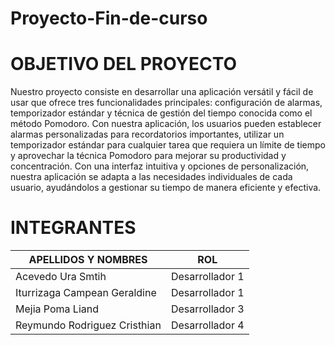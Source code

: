 # Proyecto-Fin-de-curso
# OBJETIVO DEL PROYECTO
Nuestro proyecto consiste en desarrollar una aplicación versátil y fácil de usar que ofrece tres funcionalidades principales: configuración de alarmas, 
temporizador estándar y técnica de gestión del tiempo conocida como el método Pomodoro. Con nuestra aplicación, los usuarios pueden establecer 
alarmas personalizadas para recordatorios importantes, utilizar un temporizador estándar para cualquier tarea que requiera un límite de tiempo 
y aprovechar la técnica Pomodoro para mejorar su productividad y concentración. Con una interfaz intuitiva y opciones de personalización, nuestra 
aplicación se adapta a las necesidades individuales de cada usuario, ayudándolos a gestionar su tiempo de manera eficiente y efectiva.

# INTEGRANTES 
| APELLIDOS Y NOMBRES | ROL | 
|---------------------|---|
| Acevedo Ura Smtih| Desarrollador 1 |
| Iturrizaga Campean Geraldine| Desarrollador 1 |
| Mejia Poma Liand| Desarrollador 3 |
| Reymundo Rodriguez Cristhian| Desarrollador 4 |
